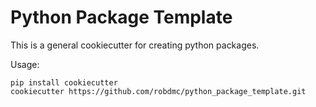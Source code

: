 # Python Package Template

This is a general cookiecutter for creating python packages.

Usage:
```
pip install cookiecutter
cookiecutter https://github.com/robdmc/python_package_template.git
```


